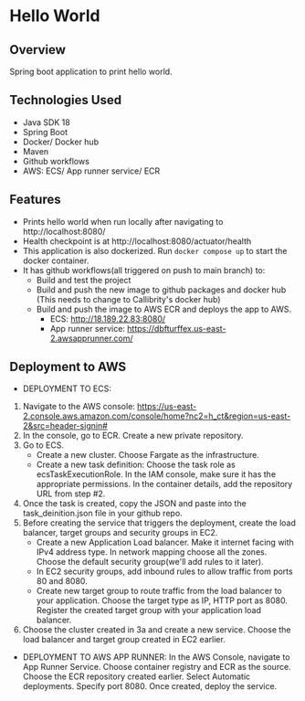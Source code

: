 # Hello World

## Overview
Spring boot application to print hello world.

## Technologies Used
- Java SDK 18
- Spring Boot
- Docker/ Docker hub
- Maven
- Github workflows
- AWS: ECS/ App runner service/ ECR

## Features
- Prints hello world when run locally after navigating to http://localhost:8080/
- Health checkpoint is at http://localhost:8080/actuator/health
- This application is also dockerized. Run `docker compose up` to start the docker container.
- It has github workflows(all triggered on push to main branch) to:
  - Build and test the project
  - Build and push the new image to github packages and docker hub (This needs to change to Callibrity's docker hub)
  - Build and push the image to AWS ECR and deploys the app to AWS.
    - ECS: http://18.189.22.83:8080/
    - App runner service: https://dbfturffex.us-east-2.awsapprunner.com/

## Deployment to AWS 
- DEPLOYMENT TO ECS:
1) Navigate to the AWS console: https://us-east-2.console.aws.amazon.com/console/home?nc2=h_ct&region=us-east-2&src=header-signin#
2) In the console, go to ECR. Create a new private repository.
3) Go to ECS.
   - Create a new cluster. Choose Fargate as the infrastructure.
   - Create a new task definition: 
   Choose the task role as ecsTaskExecutionRole. In the IAM console, make sure it has the appropriate permissions.
   In the container details, add the repository URL from step #2.
4) Once the task is created, copy the JSON and paste into the task_deinition.json file in your github repo.
5) Before creating the service that triggers the deployment, create the load balancer, target groups and security groups in EC2.
   - Create a new Application Load balancer. Make it internet facing with IPv4 address type. In network mapping choose all the zones. 
   Choose the default security group(we'll add rules to it later).
   - In EC2 security groups, add inbound rules to allow traffic from ports 80 and 8080.
   - Create new target group to route traffic from the load balancer to your application. Choose the target type as IP, HTTP port as 8080. Register the created target group with your application load balancer.
6) Choose the cluster created in 3a and create a new service. Choose the load balancer and target group created in EC2 earlier.

- DEPLOYMENT TO AWS APP RUNNER:
In the AWS Console, navigate to App Runner Service. 
Choose container registry and ECR as the source. 
Choose the ECR repository created earlier. 
Select Automatic deployments. 
Specify port 8080. 
Once created, deploy the service. 
